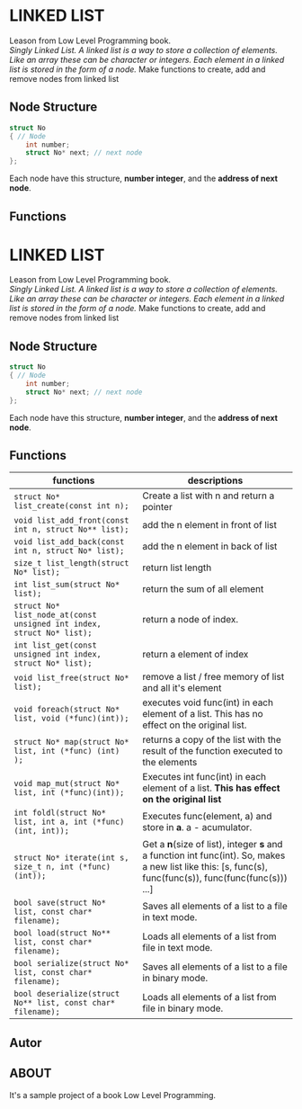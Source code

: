# LINKED LIST
Leason from Low Level Programming book.<br>
_Singly Linked List. A linked list is a way to store a collection of elements. Like an array these can be character or integers. Each element in a linked list is stored in the form of a node._
Make functions to create, add and remove nodes from linked list

## Node Structure
```C
struct No 
{ // Node
    int number;
    struct No* next; // next node
};
```
Each node have this structure, __number integer__, and the __address of next node__.
## Functions
# LINKED LIST
Leason from Low Level Programming book.<br>
_Singly Linked List. A linked list is a way to store a collection of elements. Like an array these can be character or integers. Each element in a linked list is stored in the form of a node._
Make functions to create, add and remove nodes from linked list

## Node Structure
```C
struct No 
{ // Node
    int number;
    struct No* next; // next node
};
```
Each node have this structure, __number integer__, and the __address of next node__.
## Functions

| functions                                                           | descriptions                                                                                                                                                  |
|---------------------------------------------------------------------|---------------------------------------------------------------------------------------------------------------------------------------------------------------|
|` struct No* list_create(const int n);  `                              | Create a list with n and return a pointer                                                                                                                     |
| `void list_add_front(const int n, struct No** list); `                | add the n element in front of list                                                                                                                            |
| `void list_add_back(const int n, struct No* list);`                   | add the n element in back of list                                                                                                                             |
| `size_t list_length(struct No* list);`                                | return list length                                                                                                                                            |
| `int list_sum(struct No* list);`                                      | return the sum of all element                                                                                                                                 |
| `struct No* list_node_at(const unsigned int index, struct No* list);` | return a node of index.                                                                                                                                       |
| `int list_get(const unsigned int index, struct No* list);`            |  return a element of index                                                                                                                                    |
| `void list_free(struct No* list);`                                    | remove a list / free memory of list and all it's element                                                                                                      |
| `void foreach(struct No* list, void (*func)(int)); `                  | executes void func(int) in each element of a list. This has no effect on the original list.                                                                   |
| `struct No* map(struct No* list, int (*func) (int) );  `              |  returns a copy of the list with the result of the function executed to the elements                                                                          |
| `void map_mut(struct No* list, int (*func)(int)); `                   | Executes int func(int) in each element of a list. **This has effect on the original list**                                                                    |
| `int foldl(struct No* list, int a, int (*func)(int, int));`           |  Executes func(element, a) and store in **a**. a - acumulator.                                                                                                |
| `struct No* iterate(int s, size_t n, int (*func) (int));  `           | Get a **n**(size of list), integer **s** and a function int func(int). So, makes a new list like this:   [s, func(s), func(func(s)), func(func(func(s))) ...] |
| `bool save(struct No* list, const char* filename); `                  | Saves all elements of a list to a file in text mode.                                                                                                          |
| `bool load(struct No** list, const char* filename);`                  | Loads all elements of a list from file in text mode.                                                                                                          |
| `bool serialize(struct No* list, const char* filename); `             | Saves all elements of a list to a file in binary mode.                                                                                                        |
| `bool deserialize(struct No** list, const char* filename);`           | Loads all elements of a list from file in binary mode.                                                                                                        |
## Autor
    
## ABOUT
 It's a sample project of a book Low Level Programming. 
